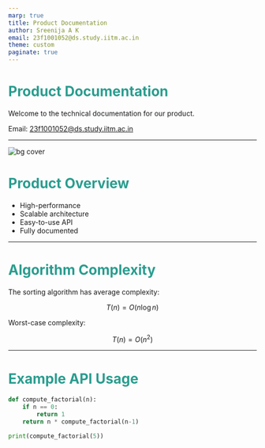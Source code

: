 ```yaml
---
marp: true
title: Product Documentation
author: Sreenija A K
email: 23f1001052@ds.study.iitm.ac.in
theme: custom
paginate: true
---
```


<!-- Custom theme -->
<style>
section {
  background: #f5f5f5;
  color: #333;
  font-family: 'Segoe UI', sans-serif;
}
h1, h2 {
  color: #2a9d8f;
}
h3, h4 {
  color: #264653;
}
code {
  background: #e9ecef;
  padding: 2px 4px;
  border-radius: 3px;
}
blockquote {
  font-style: italic;
  color: #6c757d;
}
</style>

# Product Documentation

Welcome to the technical documentation for our product.

Email: 23f1001052@ds.study.iitm.ac.in

---

<!-- Slide with background image -->
![bg cover](images/product-bg.jpg)

# Product Overview

- High-performance
- Scalable architecture
- Easy-to-use API
- Fully documented

---

<!-- Slide with math equation -->
# Algorithm Complexity

The sorting algorithm has average complexity:

$$
T(n) = O(n \log n)
$$

Worst-case complexity:

$$
T(n) = O(n^2)
$$

---

<!-- Slide with code -->
# Example API Usage

```python
def compute_factorial(n):
    if n == 0:
        return 1
    return n * compute_factorial(n-1)

print(compute_factorial(5))
